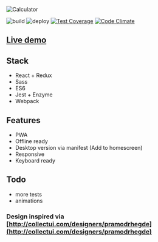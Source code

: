 ![Calculator](https://calculator.iondrimbafilho.me/images/calctwitter.png)

![build](https://github.com/iondrimba/react-calculator/workflows/build/badge.svg)
![deploy](https://github.com/iondrimba/react-calculator/workflows/deploy/badge.svg)
[![Test Coverage](https://api.codeclimate.com/v1/badges/a82eed604ee312a0edfa/test_coverage)](https://codeclimate.com/github/iondrimba/react-calculator/test_coverage)
[![Code Climate](https://codeclimate.com/github/iondrimba/react-calculator/badges/gpa.svg)](https://codeclimate.com/github/iondrimba/react-calculator)

## [Live demo](https://calculator.iondrimbafilho.me/)

## Stack

- React + Redux
- Sass
- ES6
- Jest + Enzyme
- Webpack

## Features

- PWA
- Offline ready
- Desktop version via manifest (Add to homescreen)
- Responsive
- Keyboard ready

## Todo

- more tests
- animations

### Design inspired via [http://collectui.com/designers/pramodrhegde](http://collectui.com/designers/pramodrhegde)
